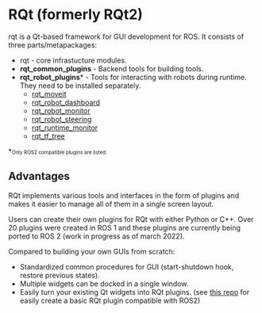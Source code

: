 # RQt (formerly RQt2)
rqt is a Qt-based framework for GUI development for ROS. It consists of three parts/metapackages:

* rqt - core infrastucture modules.
* **rqt_common_plugins** - Backend tools for building tools.
* **rqt_robot_plugins*** - Tools for interacting with robots during runtime. They need to be installed separately.
  * [rqt_moveit](rqt_moveit)
  * [rqt_robot_dashboard](rqt_robot_dashboard)
  * [rqt_robot_monitor](rqt_robot_monitor)
  * [rqt_robot_steering](rqt_robot_steering)
  * [rqt_runtime_monitor](rqt_runtime_monitor)
  * [rqt_tf_tree](rqt_tf_tree)
  

\*<font size="1">Only ROS2 compatible plugins are listed.</font>

## Advantages
RQt implements various tools and interfaces in the form of plugins and makes it easier to manage all of them in a single screen layout. 

Users can create their own plugins for RQt with either Python or C++. Over 20 plugins were created in ROS 1 and these plugins are currently being ported to ROS 2 (work in progress as of march 2022).

Compared to building your own GUIs from scratch:

* Standardized common procedures for GUI (start-shutdown hook, restore previous states).
* Multiple widgets can be docked in a single window.
* Easily turn your existing Qt widgets into RQt plugins. (see [this repo](https://github.com/Assistive-Exoskeleton/Templates_ROS2) for easily create a basic RQt plugin compatible with ROS2)